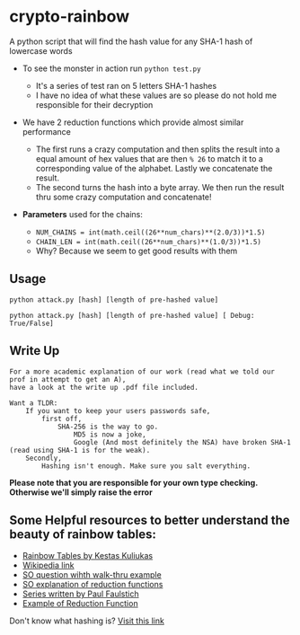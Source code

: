 # crypto-rainbow

A python script that will find the hash value for any SHA-1 hash of lowercase words

* To see the monster in action run `python test.py`
	* It's a series of test ran on 5 letters SHA-1 hashes
	* I have no idea of what these values are so please do not hold me responsible for their decryption


* We have 2 reduction functions which provide almost similar performance
	* The first runs a crazy computation and then splits the result into a equal amount of hex values that are then `% 26` to match it to a corresponding value of the alphabet. Lastly we concatenate the result.
	* The second turns the hash into a byte array. We then run the result thru some crazy computation and concatenate!


* **Parameters** used for the chains:
	* `NUM_CHAINS = int(math.ceil((26**num_chars)**(2.0/3))*1.5)`
	* `CHAIN_LEN = int(math.ceil((26**num_chars)**(1.0/3))*1.5)`
	* Why? Because we seem to get good results with them


## Usage
`python attack.py [hash] [length of pre-hashed value]`

`python attack.py [hash] [length of pre-hashed value] [ Debug: True/False]`

## Write Up
	For a more academic explanation of our work (read what we told our prof in attempt to get an A),
	have a look at the write up .pdf file included.

	Want a TLDR:
		If you want to keep your users passwords safe,
			first off,
				SHA-256 is the way to go.
					MD5 is now a joke,
					Google (And most definitely the NSA) have broken SHA-1 (read using SHA-1 is for the weak).
		Secondly,
			Hashing isn't enough. Make sure you salt everything.

**Please note that you are responsible for your own type checking. Otherwise we'll simply raise the error**


## Some Helpful resources to better understand the beauty of rainbow tables:
* [Rainbow Tables by Kestas Kuliukas](http://kestas.kuliukas.com/RainbowTables/)
* [Wikipedia link](https://en.wikipedia.org/wiki/Rainbow_table)
* [SO question wihth walk-thru example](https://crypto.stackexchange.com/questions/5900/example-rainbow-table-generation)
* [SO explanation of reduction functions](http://stackoverflow.com/questions/5741247/how-does-a-reduction-function-used-with-rainbow-tables-work)
* [Series written by Paul Faulstich](https://stichintime.wordpress.com/2009/04/09/rainbow-tables-part-5-chains-and-rainbow-tables/)
* [Example of Reduction Function](https://crypto.stackexchange.com/questions/37832/how-to-create-reduction-functions-in-rainbow-tables)

Don't know what hashing is? [Visit this link](http://bfy.tw/Bds2)
